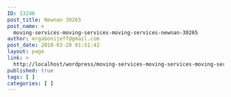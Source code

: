```yaml
---
ID: 13246
post_title: Newnan 30265
post_name: >
  moving-services-moving-services-moving-services-newnan-30265
author: mrgabonijeff@gmail.com
post_date: 2018-03-28 01:51:42
layout: page
link: >
  http://localhost/wordpress/moving-services-moving-services-moving-services-newnan-30265/
published: true
tags: [ ]
categories: [ ]
---
```

